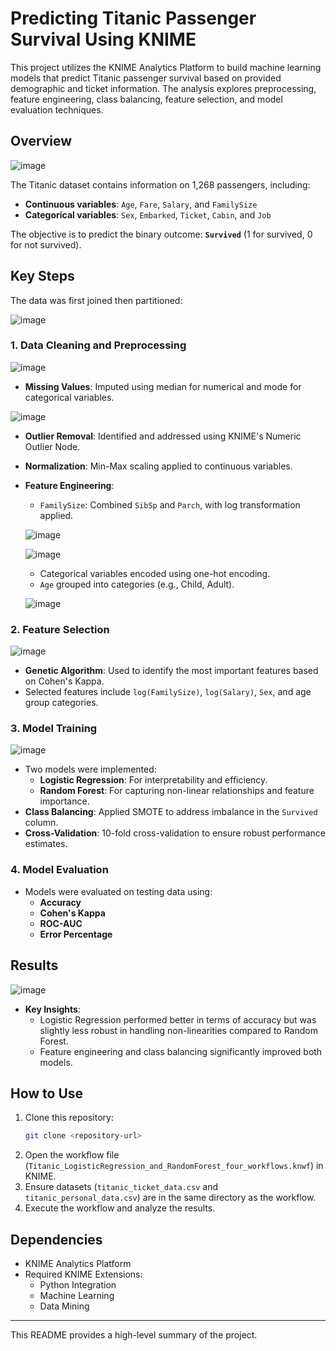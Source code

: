 
# Predicting Titanic Passenger Survival Using KNIME

This project utilizes the KNIME Analytics Platform to build machine learning models that predict Titanic passenger survival based on provided demographic and ticket information. The analysis explores preprocessing, feature engineering, class balancing, feature selection, and model evaluation techniques.

## Overview

![image](https://github.com/user-attachments/assets/402eb761-197d-4109-9170-ece089058f4a)

The Titanic dataset contains information on 1,268 passengers, including:
- **Continuous variables**: `Age`, `Fare`, `Salary`, and `FamilySize`
- **Categorical variables**: `Sex`, `Embarked`, `Ticket`, `Cabin`, and `Job`

The objective is to predict the binary outcome: **`Survived`** (1 for survived, 0 for not survived).



## Key Steps
The data was first joined then partitioned:

![image](https://github.com/user-attachments/assets/e8c7e488-9bf8-4e3c-b47a-c0e42ff78de2)


### 1. Data Cleaning and Preprocessing

![image](https://github.com/user-attachments/assets/347735f0-72f1-46a0-93e4-2503543cb8ba)


- **Missing Values**: Imputed using median for numerical and mode for categorical variables.

![image](https://github.com/user-attachments/assets/f4119426-d220-41d3-8125-25829af842ef)

- **Outlier Removal**: Identified and addressed using KNIME's Numeric Outlier Node.

- **Normalization**: Min-Max scaling applied to continuous variables.

- **Feature Engineering**:
  - `FamilySize`: Combined `SibSp` and `Parch`, with log transformation applied.
  
  ![image](https://github.com/user-attachments/assets/9be310c7-eac3-44e6-b5d4-d79aed159879)

  ![image](https://github.com/user-attachments/assets/7d211cb8-a32e-4297-8167-a03696629b58)

  - Categorical variables encoded using one-hot encoding.
  - `Age` grouped into categories (e.g., Child, Adult).
  
  ![image](https://github.com/user-attachments/assets/7147e380-59f1-401e-8992-a35b2627f1fd)


### 2. Feature Selection

![image](https://github.com/user-attachments/assets/3e2e7335-4357-4178-a1cb-7536969c0af2)


- **Genetic Algorithm**: Used to identify the most important features based on Cohen's Kappa.
- Selected features include `log(FamilySize)`, `log(Salary)`, `Sex`, and age group categories.

### 3. Model Training

![image](https://github.com/user-attachments/assets/11bdff76-23de-4699-8df9-6428e31f62d2)


- Two models were implemented:
  - **Logistic Regression**: For interpretability and efficiency.
  - **Random Forest**: For capturing non-linear relationships and feature importance.
- **Class Balancing**: Applied SMOTE to address imbalance in the `Survived` column.
- **Cross-Validation**: 10-fold cross-validation to ensure robust performance estimates.

### 4. Model Evaluation
- Models were evaluated on testing data using:
  - **Accuracy**
  - **Cohen's Kappa**
  - **ROC-AUC**
  - **Error Percentage**

## Results

![image](https://github.com/user-attachments/assets/effebf2b-4be5-4cd2-a1d6-e8edb45bfda7)


- **Key Insights**:
  - Logistic Regression performed better in terms of accuracy but was slightly less robust in handling non-linearities compared to Random Forest.
  - Feature engineering and class balancing significantly improved both models.

## How to Use

1. Clone this repository:
   ```bash
   git clone <repository-url>
   ```
2. Open the workflow file (`Titanic_LogisticRegression_and_RandomForest_four_workflows.knwf`) in KNIME.
3. Ensure datasets (`titanic_ticket_data.csv` and `titanic_personal_data.csv`) are in the same directory as the workflow.
4. Execute the workflow and analyze the results.

## Dependencies

- KNIME Analytics Platform
- Required KNIME Extensions:
  - Python Integration
  - Machine Learning
  - Data Mining

---

This README provides a high-level summary of the project. 

